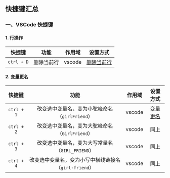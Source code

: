 ## 快捷键汇总

### 一、VSCode 快捷键

#### 1. 行操作

|   快捷键   |    功能    | 作用域 |                                设置方式                                 |
| :--------: | :--------: | :----: | :---------------------------------------------------------------------: |
| `ctrl + D` | 删除当前行 | vscode | [删除当前行](/docs/便捷开发/快捷键相关/2.VSCode设置?id=_1-行操作) |

#### 2. 变量更名

|   快捷键   |                         功能                          | 作用域 |                                设置方式                                 |
| :--------: | :---------------------------------------------------: | :----: | :---------------------------------------------------------------------: |
| `ctrl + 1` |    改变选中变量名，变为小驼峰命名（`girlFriend`）     | vscode | [变量更名](/docs/便捷开发/快捷键相关/2.VSCode设置?id=_2-变量更名) |
| `ctrl + 2` |    改变选中变量名，变为大驼峰命名（`GirlFriend`）     | vscode |                                  同上                                   |
| `ctrl + 3` |    改变选中变量名，变为大写常量名（`GIRL_FRIEND`）    | vscode |                                  同上                                   |
| `ctrl + 4` | 改变选中变量名，变为小写中横线链接名（`girl-friend`） | vscode |                                  同上                                   |

